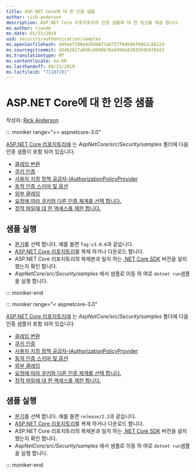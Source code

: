 ```yaml
---
title: ASP.NET Core에 대 한 인증 샘플
author: rick-anderson
description: ASP.NET Core 리포지토리의 인증 샘플에 대 한 링크를 제공 합니다.
ms.author: riande
ms.date: 01/31/2019
uid: security/authentication/samples
ms.openlocfilehash: d49aef198e926d88f1a6727f84b06f0861c8812d
ms.sourcegitcommit: d34b2627a69bc8940b76a949de830335db9701d3
ms.translationtype: MT
ms.contentlocale: ko-KR
ms.lasthandoff: 09/23/2019
ms.locfileid: "71187291"
---
```

# <a name="authentication-samples-for-aspnet-core"></a>ASP.NET Core에 대 한 인증 샘플

작성자: [Rick Anderson](https://twitter.com/RickAndMSFT)

::: moniker range=">= aspnetcore-3.0"

[ASP.NET Core 리포지토리에](https://github.com/aspnet/AspNetCore) 는 *AspNetCore/src/Security/samples* 폴더에 다음 인증 샘플이 포함 되어 있습니다.

* [클레임 변환](https://github.com/aspnet/AspNetCore/tree/release/3.0/src/Security/samples/ClaimsTransformation)
* [쿠키 인증](https://github.com/aspnet/AspNetCore/tree/release/3.0/src/Security/samples/Cookies)
* [사용자 지정 정책 공급자-IAuthorizationPolicyProvider](https://github.com/aspnet/AspNetCore/tree/release/3.0/src/Security/samples/CustomPolicyProvider)
* [동적 인증 스키마 및 옵션](https://github.com/aspnet/AspNetCore/tree/release/3.0/src/Security/samples/DynamicSchemes)
* [외부 클레임](https://github.com/aspnet/AspNetCore/tree/release/3.0/src/Security/samples/Identity.ExternalClaims)
* [요청에 따라 쿠키와 다른 인증 체계를 선택 합니다.](https://github.com/aspnet/AspNetCore/tree/release/3.0/src/Security/samples/PathSchemeSelection)
* [정적 파일에 대 한 액세스를 제한 합니다.](https://github.com/aspnet/AspNetCore/tree/release/3.0/src/Security/samples/StaticFilesAuth)

## <a name="run-the-samples"></a>샘플 실행

* [분기](https://github.com/aspnet/AspNetCore)를 선택 합니다. 예를 들면 `Tag:v3.0.0`과 같습니다.
* [ASP.NET Core 리포지토리](https://github.com/aspnet/AspNetCore)를 복제 하거나 다운로드 합니다.
* ASP.NET Core 리포지토리의 복제본과 일치 하는 [.NET Core SDK](https://www.microsoft.com/net/download/all) 버전을 설치 했는지 확인 합니다.
* *AspNetCore/src/Security/samples* 에서 샘플로 이동 하 여로 `dotnet run`샘플을 실행 합니다.

::: moniker-end

::: moniker range="< aspnetcore-3.0"

[ASP.NET Core 리포지토리에](https://github.com/aspnet/AspNetCore) 는 *AspNetCore/src/Security/samples* 폴더에 다음 인증 샘플이 포함 되어 있습니다.

* [클레임 변환](https://github.com/aspnet/AspNetCore/tree/release/2.2/src/Security/samples/ClaimsTransformation)
* [쿠키 인증](https://github.com/aspnet/AspNetCore/tree/release/2.2/src/Security/samples/Cookies)
* [사용자 지정 정책 공급자-IAuthorizationPolicyProvider](https://github.com/aspnet/AspNetCore/tree/release/2.2/src/Security/samples/CustomPolicyProvider)
* [동적 인증 스키마 및 옵션](https://github.com/aspnet/AspNetCore/tree/release/2.2/src/Security/samples/DynamicSchemes)
* [외부 클레임](https://github.com/aspnet/AspNetCore/tree/release/2.2/src/Security/samples/Identity.ExternalClaims)
* [요청에 따라 쿠키와 다른 인증 체계를 선택 합니다.](https://github.com/aspnet/AspNetCore/tree/release/2.2/src/Security/samples/PathSchemeSelection)
* [정적 파일에 대 한 액세스를 제한 합니다.](https://github.com/aspnet/AspNetCore/tree/release/2.2/src/Security/samples/StaticFilesAuth)

## <a name="run-the-samples"></a>샘플 실행

* [분기](https://github.com/aspnet/AspNetCore)를 선택 합니다. 예를 들면 `release/2.2`과 같습니다.
* [ASP.NET Core 리포지토리](https://github.com/aspnet/AspNetCore)를 복제 하거나 다운로드 합니다.
* ASP.NET Core 리포지토리의 복제본과 일치 하는 [.NET Core SDK](https://www.microsoft.com/net/download/all) 버전을 설치 했는지 확인 합니다.
* *AspNetCore/src/Security/samples* 에서 샘플로 이동 하 여로 `dotnet run`샘플을 실행 합니다.

::: moniker-end
